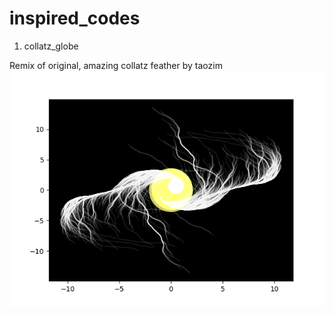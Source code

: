 # inspired_codes

1. collatz_globe

Remix of original, amazing collatz feather by taozim  
![figure_cg](Figure_cg.png)
